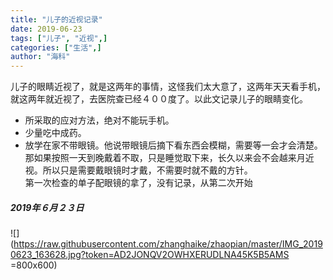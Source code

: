 ```yaml
---
title: "儿子的近视记录"
date: 2019-06-23
tags: ["儿子", "近视",]
categories: ["生活",]
author: "海科"
---
```


儿子的眼睛近视了，就是这两年的事情，这怪我们太大意了，这两年天天看手机，就这两年就近视了，去医院查已经４００度了。以此文记录儿子的眼睛变化。  
- 所采取的应对方法，绝对不能玩手机。  
- 少量吃中成药。  
- 放学在家不带眼镜。他说带眼镜后摘下看东西会模糊，需要等一会才会清楚。那如果按照一天到晚戴着不取，只是睡觉取下来，长久以来会不会越来月近视。所以只是需要戴眼镜时才戴，不需要时就不戴的方针。  
第一次检查的单子配眼镜的拿了，没有记录，从第二次开始  
##### 2019年６月２３日  
![](https://raw.githubusercontent.com/zhanghaike/zhaopian/master/IMG_20190623_163628.jpg?token=AD2JONQV2OWHXERUDLNA45K5B5AMS =800x600)
